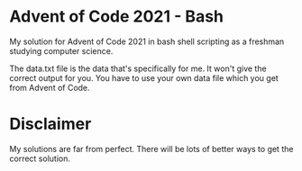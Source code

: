 # Advent of Code 2021 - Bash
My solution for Advent of Code 2021 in bash shell scripting as a freshman studying computer science.

The data.txt file is the data that's specifically for me. It won't give the correct output for you. You have to use your own data file which you get from Advent of Code.

# Disclaimer

My solutions are far from perfect. There will be lots of better ways to get the correct solution.
